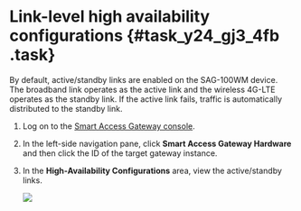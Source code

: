 # Link-level high availability configurations {#task_y24_gj3_4fb .task}

By default, active/standby links are enabled on the SAG-100WM device. The broadband link operates as the active link and the wireless 4G-LTE operates as the standby link. If the active link fails, traffic is automatically distributed to the standby link.

1.  Log on to the [Smart Access Gateway console](https://smartag.console.aliyun.com).
2.  In the left-side navigation pane, click **Smart Access Gateway Hardware** and then click the ID of the target gateway instance.
3.  In the **High-Availability Configurations** area, view the active/standby links. 

    ![](http://static-aliyun-doc.oss-cn-hangzhou.aliyuncs.com/assets/img/24400/155745362614246_en-US.png)


